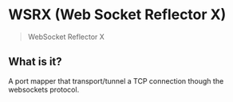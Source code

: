 # WSRX (Web Socket Reflector X)

> WebSocket Reflector X

## What is it?

A port mapper that transport/tunnel a TCP connection though the websockets protocol.
